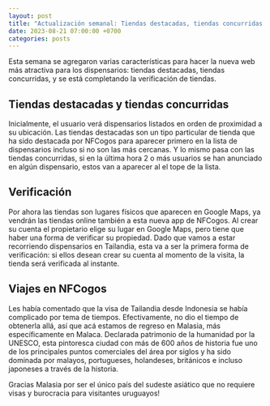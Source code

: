 ```yaml
---
layout: post
title: "Actualización semanal: Tiendas destacadas, tiendas concurridas y verificación"
date: 2023-08-21 07:00:00 +0700
categories: posts
---
```


Esta semana se agregaron varias características para hacer la nueva web más atractiva para los dispensarios: tiendas destacadas, tiendas concurridas, y se está completando la verificación de tiendas.

## Tiendas destacadas y tiendas concurridas
Inicialmente, el usuario verá dispensarios listados en orden de proximidad a su ubicación. Las tiendas destacadas son un tipo particular de tienda que ha sido destacada por NFCogos para aparecer primero en la lista de dispensarios incluso si no son las más cercanas. Y lo mismo pasa con las tiendas concurridas, si en la última hora 2 o más usuarios se han anunciado en algún dispensario, estos van a aparecer al el tope de la lista.

## Verificación
Por ahora las tiendas son lugares físicos que aparecen en Google Maps, ya vendrán las tiendas online también a esta nueva app de NFCogos. Al crear su cuenta el propietario elige su lugar en Google Maps, pero tiene que haber una forma de verificar su propiedad. Dado que vamos a estar recorriendo dispensarios en Tailandia, esta va a ser la primera forma de verificación: si ellos desean crear su cuenta al momento de la visita, la tienda será verificada al instante.

## Viajes en NFCogos
Les había comentado que la visa de Tailandia desde Indonesia se había complicado por tema de tiempos. Efectivamente, no dio el tiempo de obtenerla allá, así que acá estamos de regreso en Malasia, más específicamente en Malaca. Declarada patrimonio de la humanidad por la UNESCO, esta pintoresca ciudad con más de 600 años de historia fue uno de los principales puntos comerciales del área por siglos y ha sido dominada por malayos, portugueses, holandeses, británicos e incluso japoneses a través de la historia.

Gracias Malasia por ser el único país del sudeste asiático que no requiere visas y burocracia para visitantes uruguayos!
